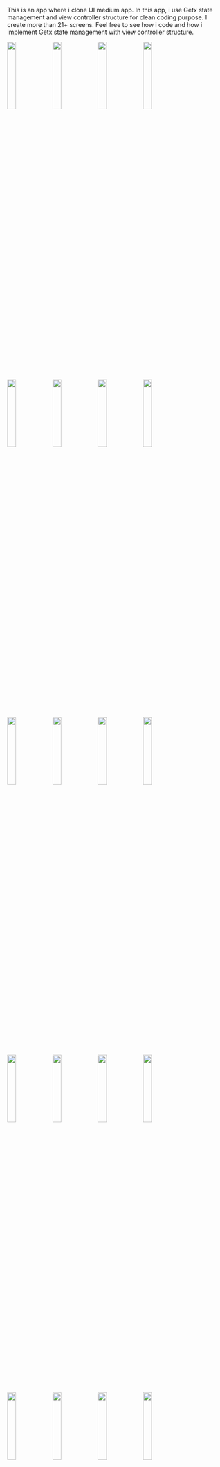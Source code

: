 This is an app where i clone UI medium app. In this app, i use Getx state management and view controller structure for clean coding purpose. 
I create more than 21+ screens.
Feel free to see how i code and how i implement Getx state management with view controller structure.

<img src="https://user-images.githubusercontent.com/71324740/162732725-ca93c329-9f9b-4cdb-9adf-be7f1ebbf66e.png" width=20% height=20%> <img src="https://user-images.githubusercontent.com/71324740/162732732-9377bf50-f209-48f6-b626-ffa1bafdbed4.png" width=20% height=20%> <img src="https://user-images.githubusercontent.com/71324740/162732735-35290ee1-f326-4a2c-bd87-a3bddaad5dd3.png" width=20% height=20%> <img src="https://user-images.githubusercontent.com/71324740/162732737-d445f6fe-3549-4a51-ad36-cfe99fd9201a.png" width=20% height=20%> <img src="https://user-images.githubusercontent.com/71324740/162732743-38a1f268-5a3b-4172-a30f-e82e010ae98c.png" width=20% height=20%> <img src="https://user-images.githubusercontent.com/71324740/162732748-b34ddf1b-e705-418f-b177-cfd2fd8a20b7.png" width=20% height=20%> <img src="https://user-images.githubusercontent.com/71324740/162734121-44bcdf59-d2b3-43d7-8daf-1e5a89cc4bd8.png" width=20% height=20%> <img src="https://user-images.githubusercontent.com/71324740/162732752-b7eaa06f-f0e2-4b8b-b45c-c627e1a00d49.png" width=20% height=20%> <img src="https://user-images.githubusercontent.com/71324740/162732754-32872e6b-ed3b-4f90-9477-664981515925.png" width=20% height=20%> <img src="https://user-images.githubusercontent.com/71324740/162732756-ab455592-92fa-4b02-8d79-2b714ac919ff.png" width=20% height=20%> <img src="https://user-images.githubusercontent.com/71324740/162732758-93d23625-7607-4f74-83d5-5ba8c34032a9.png" width=20% height=20%> <img src="https://user-images.githubusercontent.com/71324740/162732761-85200ed4-d37a-4c44-981b-6df21ca61b4d.png" width=20% height=20%> <img src="https://user-images.githubusercontent.com/71324740/162732765-62dad2f3-1337-4e72-8046-243f256d0a01.png" width=20% height=20%> <img src="https://user-images.githubusercontent.com/71324740/162732768-12c1d994-4129-4216-b1ea-bd4c5af996ba.png" width=20% height=20%> <img src="https://user-images.githubusercontent.com/71324740/162732773-18a7b214-9f07-4195-be14-72ba2b7e99a0.png" width=20% height=20%> <img src="https://user-images.githubusercontent.com/71324740/162732775-fc6cf9eb-e88c-4028-b6cb-7b6c863a59d5.png" width=20% height=20%> <img src="https://user-images.githubusercontent.com/71324740/162732779-5b05b04e-dfc8-4077-86d1-a9bec5685136.png" width=20% height=20%> <img src="https://user-images.githubusercontent.com/71324740/162732782-81dd3bca-66da-48c8-a67f-e210f529c7a5.png" width=20% height=20%> <img src="https://user-images.githubusercontent.com/71324740/162732784-b4ce6601-a59a-432f-ba51-09539d62ad6b.png" width=20% height=20%> <img src="https://user-images.githubusercontent.com/71324740/162732786-25957e40-71f8-40a1-8108-625878089986.png" width=20% height=20%> 


